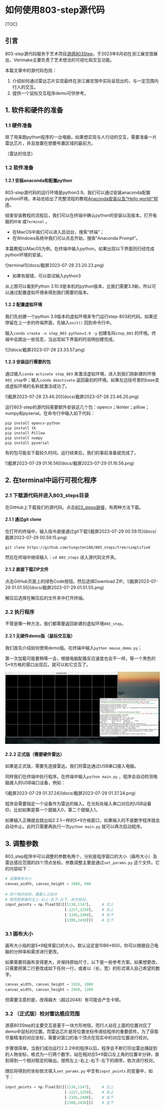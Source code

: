 # 如何使用803-step源代码

[TOC]

## 引言

803-step源代码服务于艺术项目[游感803Step](https://mp.weixin.qq.com/s/cLjXAjdAkpo5IwnYtkFUNw)，于2023年6月初在浙江展览馆展出，Verimake主要负责了艺术想法的可视化和交互功能。

本篇文章中的源代码包括：

1. 介绍如何通过雷达芯片实现最终在浙江展览馆中实际呈现出的，与一定范围内行人的交互。
2. 提供一个鼠标交互程序demo可供参考。

## 1. 软件和硬件的准备

### 1.1 硬件准备

除了用来跑python程序的一台电脑，如果想实现与人行动的交互，需要准备一片雷达芯片，并且放置在想要布置区域的最前方。

（雷达的信息）

### 1.2 软件准备

#### 1.2.1 安装anaconda和配置python

803-step源代码的运行环境是python3.9。我们可以通过安装anaconda配置python环境，本站也给出了完整流程的教程[Anaconda安装以及“Hello world!"程序](https://verimake.com/d/70-anaconda-python-hello-world)。

结束安装教程的流程后，我们可以在终端中确认python的安装以及版本。打开电脑的`终端` 或`Terminal` 。

- 在MacOS中我们可以进入启动台，搜索“终端”；
- 在Windows系统中我们可以点击开始，搜索“Anaconda Prompt”。

本篇教程以MacOS为例。在终端中输入python。如果出现以下界面则已经完成python环境的安装。

![terminal1](docs/截屏2023-07-28 23.20.23.png)

- 如果有报错，可以尝试输入python3

从上图可以看到Python 3.10.9是本机的python版本，比我们需要3.9新。所以可以通过配置虚拟环境来得到我们需要的版本。

#### 1.2.2 配置虚拟环境 

我们先创建一个python 3.9版本的虚拟环境来专门运行step-803的代码。如果还停留在上一步的终端界面，先输入`exit()` 回到命令行中。

输入`conda create -n step_803 python=3.9 -y` 创建名叫`step_803` 的环境。终端中会跳出一些信息，当出现如下界面的时说明创建完成。

![](docs/截屏2023-07-28 23.33.57.png)

#### 1.2.3 安装运行需要的包

通过输入`conda activate step_803` 来激活虚拟环境，进入到我们刚新建的环境`803_step`中；输入`conda deactivate` 返回最初的环境。如果左边括号里的base变成虚拟环境的名称就激活成功了。

![截屏2023-07-28 23.46.20](docs/截屏2023-07-28 23.46.20.png)

运行803-step的源代码需要额外安装这几个包：opencv；tkinter；pillow；numpy和pyserial。在命令行中输入如下代码：

```shell
pip install opencv-python	   
pip install tk						
pip install Pillow				
pip install numpy					
pip install pyserial
```

有的包可能会下载较久时间。运行结束后，我们的事前准备就完成了。

![截屏2023-07-29 01.16.56](docs/截屏2023-07-29 01.16.56.png)



## 2. 在terminal中运行可视化程序

### 2.1 下载源代码并进入803_steps目录

在GitHub上下载我们的源代码。点击[803_steps链接](https://github.com/tungsten106/803_steps/tree/simplified)，有两种方法下载。

#### 2.1.1 通过git clone

在打开的终端中，输入指令直接通过git下载![截屏2023-07-29 00.59.15](docs/截屏2023-07-29 00.59.15.png)

``````shell
git clone https://github.com/tungsten106/803_steps/tree/simplified
``````

然后在终端中继续输入：`cd 803_steps` 进入源代码文件夹。

#### 2.1.2 直接下载ZIP文件

点击GitHub页面上的绿色Code按钮。然后选择Download ZIP。![截屏2023-07-29 01.01.55](docs/截屏2023-07-29 01.01.55.png)

解压后选择在解压后的文件夹中打开终端。

### 2.2 执行程序

不管是哪一种方法，我们都需要返回新建的虚拟环境`803_step`。

#### 2.2.1 无硬件demo版（鼠标交互版）

我们首先介绍如何使用demo版。在终端中输入`python mouse_demo.py`；

第一次加载可能要稍等一会，根据电脑配置反应速度也会不一样。等一个黑色的5\*9方格的窗口出现后，就可以和它交互了。

![show_demo](docs/show_demo.gif)

#### 2.2.2 正式版（需要硬件雷达）

如果是正式版，需要先连接雷达。我们将雷达通过USB串口接入电脑。

同样我们在终端中执行程序。在终端中输入`python main.py` ，程序会自动检测电脑接入的USB端口设备，例如：

![截屏2023-07-29 01.37.24](docs/截屏2023-07-29 01.37.24.png)

程序会需要指定一个设备作为雷达的输入。在光标处输入串口对应的USB设备ID，比如如果是第一个就输入0，第二个就输入1。

如果输入正确就会跳出如2.2.1一样的5\*9方格窗口，如果输入的不是数字程序就会自动中止。此时只需要再执行一次`python main.py` 就可以再次启动程序。



## 3. 调整参数

803_step程序中可以调整的参数有两个，分别是程序窗口的大小（画布大小）及雷达感应范围的四个顶点坐标。参数调整主要是通过`set_params.py` 这个文件。它的内容如下：

```python
# 设置画布大小
canvas_width, canvas_height = 1086, 600

# 四个角的坐标，需要人工校对
# 顺序是屏幕的左上-右上-右下-左下，依次校对。
input_points = np.float32([[1136,1147],     # 左上
                           [-1227,1250],    # 右上
                           [-1345,2400],    # 右下
                           [1300,2430]])    # 左下
```

### 3.1 画布大小

画布大小指的是5\*9程序窗口的大小。默认设定是1086\*600，你可以根据自己电脑的分辨率和需求进行更改。

如果需要将画布变得更大，并保持原始尺寸，以下是一些参考方案。如果想更改，只需要把第二行更改成如下任何一行，或者以（长，宽）的形式填入自己希望的数字。

```python
canvas_width, canvas_height = 1920, 1080
canvas_width, canvas_height = 2048, 1280
```

但需要注意的是，改得越大（超过2048）有可能会产生卡顿。

### 3.2 （正式版）校对雷达感应范围

游感803Step的主要交互是基于一块方形地毯，而行人站在上面的位置对应了demo中鼠标的位置。而雷达芯片是将位置坐标传递给程序的重要部件。为了获取尽量精准的对应坐标，需要对窗口的各个顶点在现实中的对应位置进行校对。

步骤很简单。当我们成功运行2.2.2中的程序以后，程序会不断打印出雷达捕捉到的人物坐标，格式为一行两个数字。站在相对应5\*9窗口左上角的位置半分钟，直到得到一个相对稳定的输出。按照左上-右上-右下-左下的顺序，依次进行校对。

随后将得到的坐标依次填入`set_params.py` 中含有`input_points` 的变量中，如下：

```python
input_points = np.float32([[1136,1147],     # 左上
                           [-1227,1250],    # 右上
                           [-1345,2400],    # 右下
                           [1300,2430]])    # 左下
```



